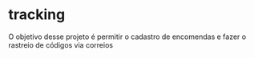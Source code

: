 # tracking
O objetivo desse projeto é permitir o cadastro de encomendas e fazer o rastreio de códigos via correios
